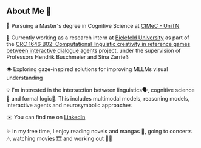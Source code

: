 ## About Me 💫 <br>



 🧠 Pursuing a Master's degree in Cognitive Science at [CIMeC - UniTN](https://www.cimec.unitn.it/)<br>

 🔬 Currently working as a research intern at [Bielefeld University](https://www.uni-bielefeld.de/) as part of the [CRC 1646 B02: Computational linguistic creativity in reference games between interactive dialogue agents](https://www.uni-bielefeld.de/fakultaeten/linguistik-literaturwissenschaft/forschung/projekte/crc1646/area-b-linguistic-creativ/) project, under the supervision of Professors Hendrik Buschmeier and Sina Zarrieß <br>

 👁️ Exploring gaze-inspired solutions for improving MLLMs visual understanding <br>

 💡 I'm interested in the intersection between linguistics🗣️, cognitive science🧠 and formal logic🧮. This includes multimodal models, reasoning models, interactive agents and neurosymbolic approaches <br>

 ✉️ You can find me on [LinkedIn](https://www.linkedin.com/in/marika-sarzotti-23b6aa320/) <br>

 ✨ In my free time, I enjoy reading novels and mangas 📖, going to concerts 🎶, watching movies 🎞️ and working out 🏋️‍♀️ <br>

<!--
**xMakaco/xMakaco** is a ✨ _special_ ✨ repository because its `README.md` (this file) appears on your GitHub profile.

Here are some ideas to get you started:

- 🔭 I’m currently working on ...
- 🌱 I’m currently learning ...
- 👯 I’m looking to collaborate on ...
- 🤔 I’m looking for help with ...
- 💬 Ask me about ...
- 📫 How to reach me: ...
- 😄 Pronouns: ...
- ⚡ Fun fact: ...
-->
